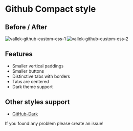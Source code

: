 # Github Compact style

## Before / After
![vallek-github-custom-css-1](https://github.com/Vallek/vallek-github-custom-css/assets/22982571/52b574e8-ea52-4be4-87c3-55879dadc425)
![vallek-github-custom-css-2](https://github.com/Vallek/vallek-github-custom-css/assets/22982571/00667131-6ce9-419b-8e22-9b6dc64cea47)

## Features
* Smaller vertical paddings
* Smaller buttons
* Distinctive tabs with borders
* Tabs are centered
* Dark theme support

## Other styles support
* [GitHub-Dark](https://github.com/StylishThemes/GitHub-Dark)

If you found any problem please create an issue!